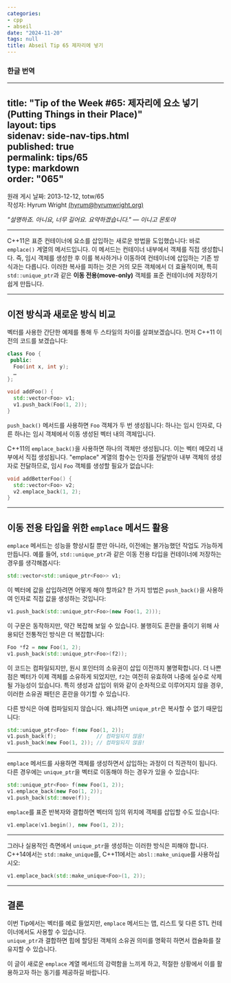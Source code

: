 ```yaml
---
categories:
- cpp
- abseil
date: "2024-11-20"
tags: null
title: Abseil Tip 65 제자리에 넣기
---
```

### 한글 번역

---  
title: "Tip of the Week #65: 제자리에 요소 넣기(Putting Things in their Place)"  
layout: tips  
sidenav: side-nav-tips.html  
published: true  
permalink: tips/65  
type: markdown  
order: "065"  
---

원래 게시 날짜: 2013-12-12, totw/65  
작성자: Hyrum Wright [(hyrum@hyrumwright.org)](mailto:hyrum@hyrumwright.org)  

*"설명하죠. 아니요, 너무 길어요. 요약하겠습니다." — 이니고 몬토야*  

---

C++11은 표준 컨테이너에 요소를 삽입하는 새로운 방법을 도입했습니다: 바로 `emplace()` 계열의 메서드입니다. 이 메서드는 컨테이너 내부에서 객체를 직접 생성합니다. 즉, 임시 객체를 생성한 후 이를 복사하거나 이동하여 컨테이너에 삽입하는 기존 방식과는 다릅니다. 이러한 복사를 피하는 것은 거의 모든 객체에서 더 효율적이며, 특히 `std::unique_ptr`과 같은 **이동 전용(move-only)** 객체를 표준 컨테이너에 저장하기 쉽게 만듭니다.

---

## 이전 방식과 새로운 방식 비교

벡터를 사용한 간단한 예제를 통해 두 스타일의 차이를 살펴보겠습니다. 먼저 C++11 이전의 코드를 보겠습니다:

```cpp
class Foo {
 public:
  Foo(int x, int y);
  …
};

void addFoo() {
  std::vector<Foo> v1;
  v1.push_back(Foo(1, 2));
}
```

`push_back()` 메서드를 사용하면 `Foo` 객체가 두 번 생성됩니다: 하나는 임시 인자로, 다른 하나는 임시 객체에서 이동 생성된 벡터 내의 객체입니다.

C++11의 `emplace_back()`을 사용하면 하나의 객체만 생성됩니다. 이는 벡터 메모리 내부에서 직접 생성됩니다. "emplace" 계열의 함수는 인자를 전달받아 내부 객체의 생성자로 전달하므로, 임시 `Foo` 객체를 생성할 필요가 없습니다:

```cpp
void addBetterFoo() {
  std::vector<Foo> v2;
  v2.emplace_back(1, 2);
}
```

---

## 이동 전용 타입을 위한 `emplace` 메서드 활용

`emplace` 메서드는 성능을 향상시킬 뿐만 아니라, 이전에는 불가능했던 작업도 가능하게 만듭니다. 예를 들어, `std::unique_ptr`과 같은 이동 전용 타입을 컨테이너에 저장하는 경우를 생각해봅시다:

```cpp
std::vector<std::unique_ptr<Foo>> v1;
```

이 벡터에 값을 삽입하려면 어떻게 해야 할까요? 한 가지 방법은 `push_back()`을 사용하여 인자로 직접 값을 생성하는 것입니다:

```cpp
v1.push_back(std::unique_ptr<Foo>(new Foo(1, 2)));
```

이 구문은 동작하지만, 약간 복잡해 보일 수 있습니다. 불행히도 혼란을 줄이기 위해 사용되던 전통적인 방식은 더 복잡합니다:

```cpp
Foo *f2 = new Foo(1, 2);
v1.push_back(std::unique_ptr<Foo>(f2));
```

이 코드는 컴파일되지만, 원시 포인터의 소유권이 삽입 이전까지 불명확합니다. 더 나쁜 점은 벡터가 이제 객체를 소유하게 되었지만, `f2`는 여전히 유효하여 나중에 실수로 삭제될 가능성이 있습니다. 특히 생성과 삽입이 위와 같이 순차적으로 이루어지지 않을 경우, 이러한 소유권 패턴은 혼란을 야기할 수 있습니다.

다른 방식은 아예 컴파일되지 않습니다. 왜냐하면 `unique_ptr`은 복사할 수 없기 때문입니다:

```cpp
std::unique_ptr<Foo> f(new Foo(1, 2));
v1.push_back(f);             // 컴파일되지 않음!
v1.push_back(new Foo(1, 2)); // 컴파일되지 않음!
```

---

`emplace` 메서드를 사용하면 객체를 생성하면서 삽입하는 과정이 더 직관적이 됩니다. 다른 경우에는 `unique_ptr`을 벡터로 이동해야 하는 경우가 있을 수 있습니다:

```cpp
std::unique_ptr<Foo> f(new Foo(1, 2));
v1.emplace_back(new Foo(1, 2));
v1.push_back(std::move(f));
```

`emplace`를 표준 반복자와 결합하면 벡터의 임의 위치에 객체를 삽입할 수도 있습니다:

```cpp
v1.emplace(v1.begin(), new Foo(1, 2));
```

---

그러나 실용적인 측면에서 `unique_ptr`을 생성하는 이러한 방식은 피해야 합니다. C++14에서는 `std::make_unique`를, C++11에서는 `absl::make_unique`를 사용하십시오:

```cpp
v1.emplace_back(std::make_unique<Foo>(1, 2));
```

---

## 결론

이번 Tip에서는 벡터를 예로 들었지만, `emplace` 메서드는 맵, 리스트 및 다른 STL 컨테이너에서도 사용할 수 있습니다.  
`unique_ptr`과 결합하면 힙에 할당된 객체의 소유권 의미를 명확히 하면서 캡슐화를 잘 유지할 수 있습니다.  

이 글이 새로운 `emplace` 계열 메서드의 강력함을 느끼게 하고, 적절한 상황에서 이를 활용하고자 하는 동기를 제공하길 바랍니다.